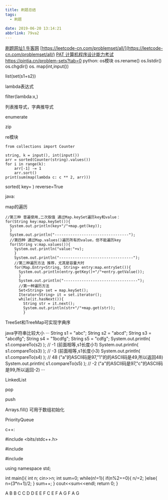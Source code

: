 ```yaml
---
title: 刷题总结
tags:
  - 刷题
  
date: 2019-06-20 13:14:21
abbrlink: 79va2
---
```

[刷题网址1 牛客网](https://www.nowcoder.com/activity/oj)
[https://leetcode-cn.com/problemset/all/](https://leetcode-cn.com/problemset/all/)
[PAT 计算机程序设计能力考试](https://www.patest.cn/)
https://pintia.cn/problem-sets?tab=0
python:
os模块
os.rename()
os.listdir()
os.chgdir()
os.
map(int,input())

list(set(s1+s2))

lambda表达式

filter(lambda:x,)

列表推导式，字典推导式

enumerate

zip

re模块

```
from collections import Counter
 
string, k = input(), int(input())
arr = sorted(Counter(string).values())
for i in range(k):
    arr[-1] -= 1
    arr.sort()
print(sum(map(lambda c: c ** 2, arr)))
```

sorted(    key=    )             reverse=True

java:

map的遍历
```
//第三种 普遍使用,二次取值 通过Map.keySet遍历key和value： 
for(String key:map.keySet()){ 
  System.out.println(key+"/"+map.get(key)); 
  } 
  System.out.println("---------------------------------"); 
  //第四种 通过Map.values()遍历所有的value，但不能遍历key 
  for(String v:map.values()){ 
    System.out.println("value:"+v); 
    } 
    System.out.println("---------------------------------"); 
    //第二种遍历方法 推荐，尤其是容量大时 
    for(Map.Entry<String, String> entry:map.entrySet()){ 
      System.out.println(entry.getKey()+"/"+entry.getValue()); 
      } 
      System.out.println("---------------------------------"); 
      //第一种遍历方法 
      Set<String> set = map.keySet(); 
      Iterator<String> it = set.iterator(); 
      while(it.hasNext()){ 
        String str = it.next(); 
        System.out.println(str+"/"+map.get(str)); 
        }
```

TreeSet和TreeMap可实现字典序


java字符串比较大小
···
String s1 = "abc"; 
String s2 = "abcd"; 
String s3 = "abcdfg"; 
String s4 = "1bcdfg"; 
String s5 = "cdfg"; 
System.out.println( s1.compareTo(s2) ); // -1 (前面相等,s1长度小1) 
System.out.println( s1.compareTo(s3) ); // -3 (前面相等,s1长度小3) 
System.out.println( s1.compareTo(s4) ); // 48 ("a"的ASCII码是97,"1"的的ASCII码是49,所以返回48) 
System.out.println( s1.compareTo(s5) ); // -2 ("a"的ASCII码是97,"c"的ASCII码是99,所以返回-2)
···

LinkedList

pop

push

Arrays.fill()   可用于数组初始化

PriorityQueue

c++:

#include <bits/stdc++.h>

#include<vector>


#include<iostrem>

using namespace std;

int main(){
    int n;
    cin>>n;
    int sum=0;
    while(n!=1){
        if(n%2==0){
           n/=2;
        }else{
            n=(3*n+1)/2;
        }
        sum++;
    }
    cout<<sum<<endl;
    return 0;
}

A B
B C
C D
D E
E F
C E
F A
G F
A G
